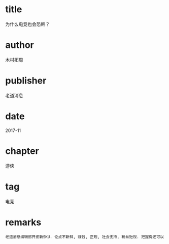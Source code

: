 # title
为什么电竞也会恐韩？

# author
木村拓周

# publisher
老道消息

# date
2017-11

# chapter
游侠

# tag
电竞

# remarks
`老道消息编辑部开拓新SKU. 论点不新鲜, 赚钱, 正规, 社会支持, 粉丝短视. 把握得还可以`
